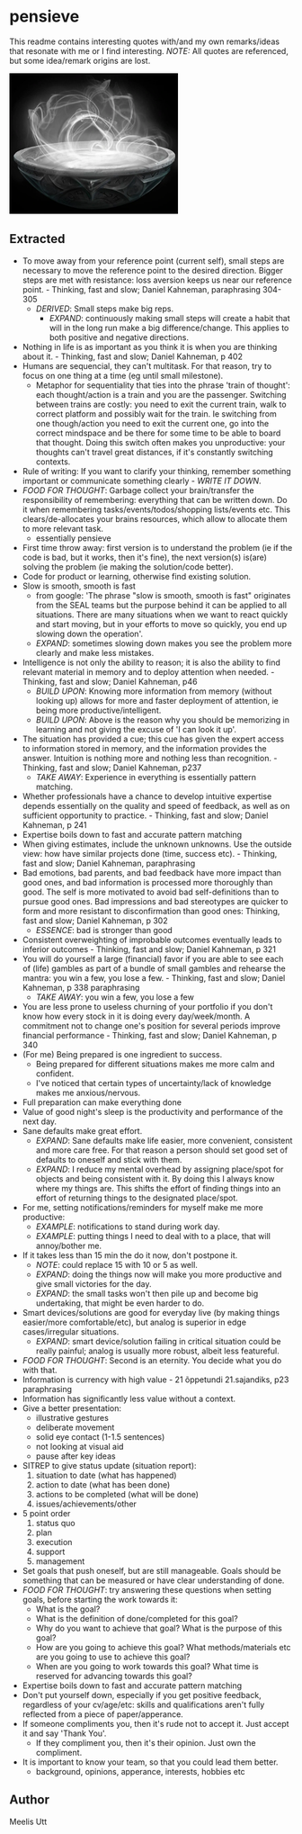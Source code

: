 # pensieve

This readme contains interesting quotes with/and my own remarks/ideas that resonate with me or I find interesting. *NOTE:* All quotes are referenced, but some idea/remark origins are lost.

<img src="../images/pensieve.webp" alt="pensive" height="250" width="300"/>

## Extracted

* To move away from your reference point (current self), small steps are necessary to move the reference point to the desired direction. Bigger steps are met with resistance: loss aversion keeps us near our reference point. - Thinking, fast and slow; Daniel Kahneman, paraphrasing 304-305
	* *DERIVED*: Small steps make big reps.
		* *EXPAND*: continuously making small steps will create a habit that will in the long run make a big difference/change. This applies to both positive and negative directions.
* Nothing in life is as important as you think it is when you are thinking about it. - Thinking, fast and slow; Daniel Kahneman, p 402
* Humans are sequencial, they can't multitask. For that reason, try to focus on one thing at a time (eg until small milestone).
	* Metaphor for sequentiality that ties into the phrase 'train of thought': each thought/action is a train and you are the passenger. Switching between trains are costly: you need to exit the current train, walk to correct platform and possibly wait for the train. Ie switching from one though/action you need to exit the current one, go into the correct mindspace and be there for some time to be able to board that thought. Doing this switch often makes you unproductive: your thoughts can't travel great distances, if it's constantly switching contexts.
* Rule of writing: If you want to clarify your thinking, remember something important or communicate something clearly - *WRITE IT DOWN*.
* *FOOD FOR THOUGHT*: Garbage collect your brain/transfer the responsibility of remembering: everything that can be written down. Do it when remembering tasks/events/todos/shopping lists/events etc.  This clears/de-allocates your brains resources, which allow to allocate them to more relevant task.
	* essentially pensieve
* First time throw away: first version is to understand the problem (ie if the code is bad, but it works, then it's fine), the next version(s) is(are) solving the problem (ie making the solution/code better).
* Code for product or learning, otherwise find existing solution.
* Slow is smooth, smooth is fast
	* from google: 'The phrase "slow is smooth, smooth is fast" originates from the SEAL teams but the purpose behind it can be applied to all situations. There are many situations when we want to react quickly and start moving, but in your efforts to move so quickly, you end up slowing down the operation'. 
	* *EXPAND*: sometimes slowing down makes you see the problem more clearly and make less mistakes.
* Intelligence is not only the ability to reason; it is also the ability to find relevant material in memory and to deploy attention when needed. - Thinking, fast and slow; Daniel Kahneman, p46
	* *BUILD UPON*: Knowing more information from memory (without looking up) allows for more and faster deployment of attention, ie being more productive/intelligent.
	* *BUILD UPON*: Above is the reason why you should be memorizing in learning and not giving the excuse of 'I can look it up'.
* The situation has provided a cue; this cue has given the expert access to information stored in memory, and the information provides the answer. Intuition is nothing more and nothing less than recognition. - Thinking, fast and slow; Daniel Kahneman, p237
	* *TAKE AWAY*: Experience in everything is essentially pattern matching.
* Whether professionals have a chance to develop intuitive expertise depends essentially on the quality and speed of feedback, as well as on sufficient opportunity to practice. - Thinking, fast and slow; Daniel Kahneman, p 241
* Expertise boils down to fast and accurate pattern matching
* When giving estimates, include the unknown unknowns. Use the outside view: how have similar projects done (time, success etc). - Thinking, fast and slow; Daniel Kahneman, paraphrasing
* Bad emotions, bad parents, and bad feedback have more impact than good ones, and bad information is processed more thoroughly than good. The self is more motivated to avoid bad self-definitions than to pursue good ones. Bad impressions and bad stereotypes are quicker to form and more resistant to disconfirmation than good ones: Thinking, fast and slow; Daniel Kahneman, p 302 
	* *ESSENCE*: bad is stronger than good
* Consistent overweighting of improbable outcomes eventually leads to inferior outcomes - Thinking, fast and slow; Daniel Kahneman, p 321
* You will do yourself a large (financial) favor if you are able to see each of (life) gambles as part of a bundle of small gambles and rehearse the mantra: you win a few, you lose a few. - Thinking, fast and slow; Daniel Kahneman, p 338 paraphrasing
	* *TAKE AWAY*: you win a few, you lose a few
* You are less prone to useless churning of your portfolio if you don't know how every stock in it is doing every day/week/month. A commitment not to change one's position for several periods improve financial performance -  Thinking, fast and slow; Daniel Kahneman, p 340
* (For me) Being prepared is one ingredient to success.
	* Being prepared for different situations makes me more calm and confident.
	* I've noticed that certain types of uncertainty/lack of knowledge makes me anxious/nervous.
* Full preparation can make everything done
* Value of good night's sleep is the productivity and performance of the next day.
* Sane defaults make great effort.
	* *EXPAND*: Sane defaults make life easier, more convenient, consistent and more care free. For that reason a person should set good set of defaults to oneself and stick with them.
	* *EXPAND*: I reduce my mental overhead by assigning place/spot for objects and being consistent with it. By doing this I always know where my things are. This shifts the effort of finding things into an effort of returning things to the designated place/spot.
* For me, setting notifications/reminders for myself make me more productive:
	* *EXAMPLE*: notifications to stand during work day.
	* *EXAMPLE*: putting things I need to deal with to a place, that will annoy/bother me.
* If it takes less than 15 min the do it now, don't postpone it.
	* *NOTE*: could replace 15 with 10 or 5 as well.
	* *EXPAND*: doing the things now will make you more productive and give small victories for the day.
	* *EXPAND*: the small tasks won't then pile up and become big undertaking, that might be even harder to do.
* Smart devices/solutions are good for everyday live (by making things easier/more comfortable/etc), but analog is superior in edge cases/irregular situations.
	* *EXPAND*: smart device/solution failing in critical situation could be really painful; analog is usually more robust, albeit less featureful.
* *FOOD FOR THOUGHT*: Second is an eternity. You decide what you do with that.
* Information is currency with high value - 21 õppetundi 21.sajandiks, p23 paraphrasing
* Information has significantly less value without a context.
* Give a better presentation:
	* illustrative gestures
	* deliberate movement
	* solid eye contact (1-1.5 sentences)
	* not looking at visual aid
	* pause after key ideas
* SITREP to give status update (situation report): 
	1. situation to date (what has happened)
	2. action to date (what has been done)
	3. actions to be completed (what will be done)
	4. issues/achievements/other
* 5 point order
	1. status quo
	2. plan
	3. execution
	4. support
	5. management
* Set goals that push oneself, but are still manageable. Goals should be something that can be measured or have clear understanding of done.
* *FOOD FOR THOUGHT*: try answering these questions when setting goals, before starting the work towards it:
	* What is the goal?
	* What is the definition of done/completed for this goal?
	* Why do you want to achieve that goal? What is the purpose of this goal?
	* How are you going to achieve this goal? What methods/materials etc are you going to use to achieve this goal?
	* When are you going to work towards this goal? What time is reserved for advancing towards this goal?
* Expertise boils down to fast and accurate pattern matching
* Don't put yourself down, especially if you get positive feedback, regardless of your cv/age/etc: skills and qualifications aren't fully reflected from a piece of paper/apperance.
* If someone compliments you, then it's rude not to accept it. Just accept it and say 'Thank You'. 
	* If they compliment you, then it's their opinion. Just own the compliment.
* It is important to know your team, so that you could lead them better.
	* background, opinions, apperance, interests, hobbies etc

## Author

Meelis Utt
